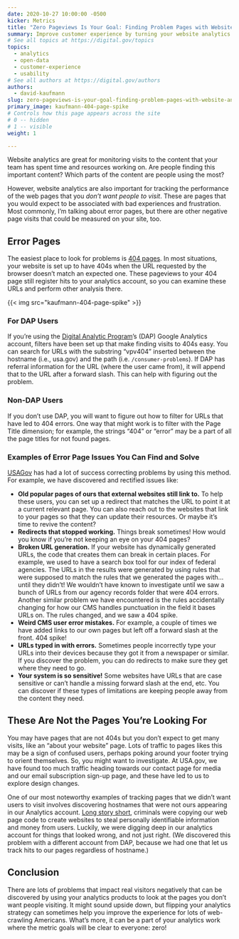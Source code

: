```yaml
---
date: 2020-10-27 10:00:00 -0500
kicker: Metrics
title: "Zero Pageviews Is Your Goal: Finding Problem Pages with Website Analytics"
summary: Improve customer experience by turning your website analytics upside down to track the numbers for pages you DON’T want visitors to see.
# See all topics at https://digital.gov/topics
topics:
  - analytics
  - open-data
  - customer-experience
  - usability
# See all authors at https://digital.gov/authors
authors:
  - david-kaufmann
slug: zero-pageviews-is-your-goal-finding-problem-pages-with-website-analytics
primary_image: kaufmann-404-page-spike
# Controls how this page appears across the site
# 0 -- hidden
# 1 -- visible
weight: 1

---
```


Website analytics are great for monitoring visits to the content that your team has spent time and resources working on. Are people finding this important content? Which parts of the content are people using the most? 

However, website analytics are also important for tracking the performance of the web pages that you *don’t want people to visit*. These are pages that you would expect to be associated with bad experiences and frustration. Most commonly, I’m talking about error pages, but there are other negative page visits that could be measured on your site, too.

## Error Pages

The easiest place to look for problems is [404 pages](https://en.wikipedia.org/wiki/HTTP_404). In most situations, your website is set up to have 404s when the URL requested by the browser doesn’t match an expected one. These pageviews to your 404 page still register hits to your analytics account, so you can examine these URLs and perform other analysis there. 

{{< img src="kaufmann-404-page-spike" >}}

### For DAP Users

If you’re using the [Digital Analytic Program](https://digital.gov/guide/dap)’s (DAP) Google Analytics account, filters have been set up that make finding visits to 404s easy. You can search for URLs with the substring “vpv404” inserted between the hostname (i.e., usa.gov) and the path (i.e. `/consumer-problems`). If DAP has referral information for the URL (where the user came from), it will append that to the URL after a forward slash. This can help with figuring out the problem.

### Non-DAP Users

If you don’t use DAP, you will want to figure out how to filter for URLs that have led to 404 errors. One way that might work is to filter with the Page Title dimension; for example, the strings “404” or “error” may be a part of all the page titles for not found pages.

### Examples of Error Page Issues You Can Find and Solve

[USAGov](https://www.usa.gov/) has had a lot of success correcting problems by using this method. For example, we have discovered and rectified issues like: 

* **Old popular pages of ours that external websites still link to.** To help these users, you can set up a redirect that matches the URL to point it at a current relevant page. You can also reach out to the websites that link to your pages so that they can update their resources. Or maybe it’s time to revive the content?
* **Redirects that stopped working.** Things break sometimes! How would you know if you’re not keeping an eye on your 404 pages?
* **Broken URL generation.** If your website has dynamically generated URLs, the code that creates them can break in certain places. For example, we used to have a search box tool for our index of federal agencies. The URLs in the results were generated by using rules that were supposed to match the rules that we generated the pages with... until they didn’t! We wouldn’t have known to investigate until we saw a bunch of URLs from our agency records folder that were 404 errors. Another similar problem we have encountered is the rules accidentally changing for how our CMS handles punctuation in the field it bases URLs on. The rules changed, and we saw a 404 spike.
* **Weird CMS user error mistakes.** For example, a couple of times we have added links to our own pages but left off a forward slash at the front. 404 spike! 
* **URLs typed in with errors.** Sometimes people incorrectly type your URLs into their devices because they got it from a newspaper or similar. If you discover the problem, you can do redirects to make sure they get where they need to go.
* **Your system is so sensitive!** Some websites have URLs that are case sensitive or can’t handle a missing forward slash at the end, etc. You can discover if these types of limitations are keeping people away from the content they need.

## These Are Not the Pages You’re Looking For

You may have pages that are not 404s but you don’t expect to get many visits, like an “about your website” page. Lots of traffic to pages likes this may be a sign of confused users, perhaps poking around your footer trying to orient themselves. So, you might want to investigate. At USA.gov, we have found too much traffic heading towards our contact page for media and our email subscription sign-up page, and these have led to us to explore design changes.  

One of our most noteworthy examples of tracking pages that we didn’t want users to visit involves discovering hostnames that were not ours appearing in our Analytics account. [Long story short](https://digital.gov/2020/10/26/true-crime-detectives-how-we-used-free-web-metrics-tools-to-uncover-a-cybersecurity-incident/), criminals were copying our web page code to create websites to steal personally identifiable information and money from users. Luckily, we were digging deep in our analytics account for things that looked wrong, and not just right. (We discovered this problem with a different account from DAP, because we had one that let us track hits to our pages regardless of hostname.)

## Conclusion

There are lots of problems that impact real visitors negatively that can be discovered by using your analytics products to look at the pages you don’t want people visiting. It might sound upside down, but flipping your analytics strategy can sometimes help you improve the experience for lots of web-crawling Americans. What’s more, it can be a part of your analytics work where the metric goals will be clear to everyone: zero!
